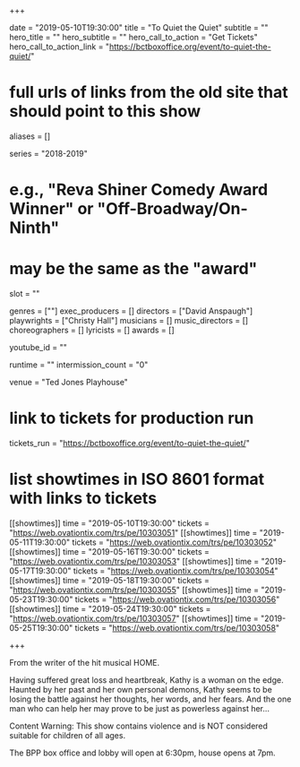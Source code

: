 +++

date = "2019-05-10T19:30:00"
title = "To Quiet the Quiet"
subtitle = ""
hero_title = ""
hero_subtitle = ""
hero_call_to_action = "Get Tickets"
hero_call_to_action_link = "https://bctboxoffice.org/event/to-quiet-the-quiet/"

# full urls of links from the old site that should point to this show
aliases = []

series = "2018-2019"
# e.g., "Reva Shiner Comedy Award Winner" or "Off-Broadway/On-Ninth"
# may be the same as the "award"
slot = ""

genres = [""]
exec_producers = []
directors = ["David Anspaugh"]
playwrights = ["Christy Hall"]
musicians = []
music_directors = []
choreographers = []
lyricists = []
awards = []

youtube_id = ""

runtime = ""
intermission_count = "0"

venue = "Ted Jones Playhouse"

# link to tickets for production run
tickets_run = "https://bctboxoffice.org/event/to-quiet-the-quiet/"

# list showtimes in ISO 8601 format with links to tickets
[[showtimes]]
    time = "2019-05-10T19:30:00"
    tickets = "https://web.ovationtix.com/trs/pe/10303051"
[[showtimes]]
    time = "2019-05-11T19:30:00"
    tickets = "https://web.ovationtix.com/trs/pe/10303052"
[[showtimes]]
    time = "2019-05-16T19:30:00"
    tickets = "https://web.ovationtix.com/trs/pe/10303053"
[[showtimes]]
    time = "2019-05-17T19:30:00"
    tickets = "https://web.ovationtix.com/trs/pe/10303054"
[[showtimes]]
    time = "2019-05-18T19:30:00"
    tickets = "https://web.ovationtix.com/trs/pe/10303055"
[[showtimes]]
    time = "2019-05-23T19:30:00"
    tickets = "https://web.ovationtix.com/trs/pe/10303056"
[[showtimes]]
    time = "2019-05-24T19:30:00"
    tickets = "https://web.ovationtix.com/trs/pe/10303057"
[[showtimes]]
    time = "2019-05-25T19:30:00"
    tickets = "https://web.ovationtix.com/trs/pe/10303058"

+++

From the writer of the hit musical HOME.

Having suffered great loss and heartbreak, Kathy is a woman on the edge. Haunted by her past and her own personal demons, Kathy seems to be losing the battle against her thoughts, her words, and her fears. And the one man who can help her may prove to be just as powerless against her…

Content Warning: This show contains violence and is NOT considered suitable for children of all ages.

The BPP box office and lobby will open at 6:30pm, house opens at 7pm.
